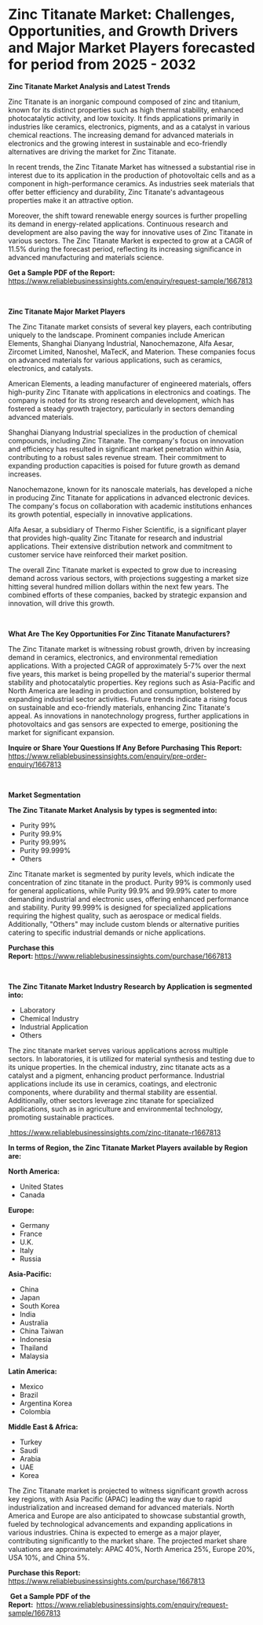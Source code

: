 <p><h1>Zinc Titanate Market: Challenges, Opportunities, and Growth Drivers and Major Market Players forecasted for period from 2025 - 2032</h1></p><p><strong>Zinc Titanate Market Analysis and Latest Trends</strong></p>
<p><p>Zinc Titanate is an inorganic compound composed of zinc and titanium, known for its distinct properties such as high thermal stability, enhanced photocatalytic activity, and low toxicity. It finds applications primarily in industries like ceramics, electronics, pigments, and as a catalyst in various chemical reactions. The increasing demand for advanced materials in electronics and the growing interest in sustainable and eco-friendly alternatives are driving the market for Zinc Titanate.</p><p>In recent trends, the Zinc Titanate Market has witnessed a substantial rise in interest due to its application in the production of photovoltaic cells and as a component in high-performance ceramics. As industries seek materials that offer better efficiency and durability, Zinc Titanate's advantageous properties make it an attractive option. </p><p>Moreover, the shift toward renewable energy sources is further propelling its demand in energy-related applications. Continuous research and development are also paving the way for innovative uses of Zinc Titanate in various sectors. The Zinc Titanate Market is expected to grow at a CAGR of 11.5% during the forecast period, reflecting its increasing significance in advanced manufacturing and materials science.</p></p>
<p><strong>Get a Sample PDF of the Report:&nbsp;</strong> <a href="https://www.reliablebusinessinsights.com/enquiry/request-sample/1667813?utm_campaign=3177&utm_medium=2&utm_source=Github&utm_content=ia&utm_term=18042025&utm_id=zinc-titanate">https://www.reliablebusinessinsights.com/enquiry/request-sample/1667813</a></p>
<p>&nbsp;</p>
<p><strong>Zinc Titanate Major Market Players</strong></p>
<p><p>The Zinc Titanate market consists of several key players, each contributing uniquely to the landscape. Prominent companies include American Elements, Shanghai Dianyang Industrial, Nanochemazone, Alfa Aesar, Zircomet Limited, Nanoshel, MaTecK, and Materion. These companies focus on advanced materials for various applications, such as ceramics, electronics, and catalysts.</p><p>American Elements, a leading manufacturer of engineered materials, offers high-purity Zinc Titanate with applications in electronics and coatings. The company is noted for its strong research and development, which has fostered a steady growth trajectory, particularly in sectors demanding advanced materials.</p><p>Shanghai Dianyang Industrial specializes in the production of chemical compounds, including Zinc Titanate. The company's focus on innovation and efficiency has resulted in significant market penetration within Asia, contributing to a robust sales revenue stream. Their commitment to expanding production capacities is poised for future growth as demand increases.</p><p>Nanochemazone, known for its nanoscale materials, has developed a niche in producing Zinc Titanate for applications in advanced electronic devices. The company's focus on collaboration with academic institutions enhances its growth potential, especially in innovative applications.</p><p>Alfa Aesar, a subsidiary of Thermo Fisher Scientific, is a significant player that provides high-quality Zinc Titanate for research and industrial applications. Their extensive distribution network and commitment to customer service have reinforced their market position.</p><p>The overall Zinc Titanate market is expected to grow due to increasing demand across various sectors, with projections suggesting a market size hitting several hundred million dollars within the next few years. The combined efforts of these companies, backed by strategic expansion and innovation, will drive this growth.</p></p>
<p>&nbsp;</p>
<p><strong>What Are The Key Opportunities For Zinc Titanate Manufacturers?</strong></p>
<p><p>The Zinc Titanate market is witnessing robust growth, driven by increasing demand in ceramics, electronics, and environmental remediation applications. With a projected CAGR of approximately 5-7% over the next five years, this market is being propelled by the material's superior thermal stability and photocatalytic properties. Key regions such as Asia-Pacific and North America are leading in production and consumption, bolstered by expanding industrial sector activities. Future trends indicate a rising focus on sustainable and eco-friendly materials, enhancing Zinc Titanate's appeal. As innovations in nanotechnology progress, further applications in photovoltaics and gas sensors are expected to emerge, positioning the market for significant expansion.</p></p>
<p><strong>Inquire or Share Your Questions If Any Before Purchasing This Report:</strong> <a href="https://www.reliablebusinessinsights.com/enquiry/pre-order-enquiry/1667813?utm_campaign=3177&utm_medium=2&utm_source=Github&utm_content=ia&utm_term=18042025&utm_id=zinc-titanate">https://www.reliablebusinessinsights.com/enquiry/pre-order-enquiry/1667813</a></p>
<p>&nbsp;</p>
<p><strong>Market Segmentation</strong></p>
<p><strong>The Zinc Titanate Market Analysis by types is segmented into:</strong></p>
<p><ul><li>Purity 99%</li><li>Purity 99.9%</li><li>Purity 99.99%</li><li>Purity 99.999%</li><li>Others</li></ul></p>
<p><p>Zinc Titanate market is segmented by purity levels, which indicate the concentration of zinc titanate in the product. Purity 99% is commonly used for general applications, while Purity 99.9% and 99.99% cater to more demanding industrial and electronic uses, offering enhanced performance and stability. Purity 99.999% is designed for specialized applications requiring the highest quality, such as aerospace or medical fields. Additionally, "Others" may include custom blends or alternative purities catering to specific industrial demands or niche applications.</p></p>
<p><strong>Purchase this Report:&nbsp;</strong><a href="https://www.reliablebusinessinsights.com/purchase/1667813?utm_campaign=3177&utm_medium=2&utm_source=Github&utm_content=ia&utm_term=18042025&utm_id=zinc-titanate">https://www.reliablebusinessinsights.com/purchase/1667813</a></p>
<p>&nbsp;</p>
<p><strong>The Zinc Titanate Market Industry Research by Application is segmented into:</strong></p>
<p><ul><li>Laboratory</li><li>Chemical Industry</li><li>Industrial Application</li><li>Others</li></ul></p>
<p><p>The zinc titanate market serves various applications across multiple sectors. In laboratories, it is utilized for material synthesis and testing due to its unique properties. In the chemical industry, zinc titanate acts as a catalyst and a pigment, enhancing product performance. Industrial applications include its use in ceramics, coatings, and electronic components, where durability and thermal stability are essential. Additionally, other sectors leverage zinc titanate for specialized applications, such as in agriculture and environmental technology, promoting sustainable practices.</p></p>
<p><a href="https://www.reliablebusinessinsights.com/zinc-titanate-r1667813?utm_campaign=3177&utm_medium=2&utm_source=Github&utm_content=ia&utm_term=18042025&utm_id=zinc-titanate">&nbsp;https://www.reliablebusinessinsights.com/zinc-titanate-r1667813</a></p>
<p><strong>In terms of Region, the Zinc Titanate Market Players available by Region are:</strong></p>
<p>
    <p> <strong> North America: </strong>
        <ul>
            <li>United States</li>
            <li>Canada</li>
        </ul>
        </p> 
    <p> <strong> Europe: </strong>
        <ul>
            <li>Germany</li>
            <li>France</li>
            <li>U.K.</li>
            <li>Italy</li>
            <li>Russia</li>
        </ul>
        </p> 
    <p> <strong> Asia-Pacific: </strong>
        <ul>
            <li>China</li>
            <li>Japan</li>
            <li>South Korea</li>
            <li>India</li>
            <li>Australia</li>
            <li>China Taiwan</li>
            <li>Indonesia</li>
            <li>Thailand</li>
            <li>Malaysia</li>
        </ul>
        </p> 
    <p> <strong> Latin America: </strong>
        <ul>
            <li>Mexico</li>
            <li>Brazil</li>
            <li>Argentina Korea</li>
            <li>Colombia</li>
        </ul>
        </p> 
    <p> <strong> Middle East & Africa: </strong>
        <ul>
            <li>Turkey</li>
            <li>Saudi</li>
            <li>Arabia</li>
            <li>UAE</li>
            <li>Korea</li>
        </ul>
    </p>
    </p>
<p><p>The Zinc Titanate market is projected to witness significant growth across key regions, with Asia Pacific (APAC) leading the way due to rapid industrialization and increased demand for advanced materials. North America and Europe are also anticipated to showcase substantial growth, fueled by technological advancements and expanding applications in various industries. China is expected to emerge as a major player, contributing significantly to the market share. The projected market share valuations are approximately: APAC 40%, North America 25%, Europe 20%, USA 10%, and China 5%.</p></p>
<p><strong>Purchase this Report: </strong><a href="https://www.reliablebusinessinsights.com/purchase/1667813?utm_campaign=3177&utm_medium=2&utm_source=Github&utm_content=ia&utm_term=18042025&utm_id=zinc-titanate">https://www.reliablebusinessinsights.com/purchase/1667813</a></p>
<p>&nbsp;<strong>Get a Sample PDF of the Report:&nbsp;&nbsp;</strong><a href="https://www.reliablebusinessinsights.com/enquiry/request-sample/1667813?utm_campaign=3177&utm_medium=2&utm_source=Github&utm_content=ia&utm_term=18042025&utm_id=zinc-titanate">https://www.reliablebusinessinsights.com/enquiry/request-sample/1667813</a></p>
<p><strong></strong></p>
<p><p></p><p></p><p></p></p>
